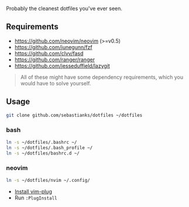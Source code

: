 Probably the cleanest dotfiles you've ever seen.

## Requirements

- https://github.com/neovim/neovim (>=v0.5)
- https://github.com/junegunn/fzf
- https://github.com/clvv/fasd
- https://github.com/ranger/ranger
- https://github.com/jesseduffield/lazygit

> All of these might have some dependency requirements, which you would have to solve yourself.

## Usage

```bash
git clone github.com/sebastianks/dotfiles ~/dotfiles
```

### bash

```bash
ln -s ~/dotfiles/.bashrc ~/
ln -s ~/dotfiles/.bash_profile ~/
ln -s ~/dotfiles/bashrc.d ~/
```

### neovim

```bash
ln -s ~/dotfiles/nvim ~/.config/
```

- [Install vim-plug](https://github.com/junegunn/vim-plug)
- Run `:PlugInstall`
